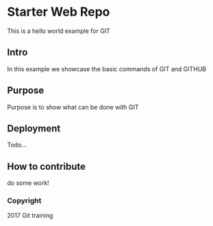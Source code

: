 # Starter Web Repo

This is a hello world example for GIT

## Intro

In this example we showcase the basic commands of GIT and GITHUB

## Purpose

Purpose is to show what can be done with GIT

## Deployment

Todo...

## How to contribute

do some work!

### Copyright

2017 Git training